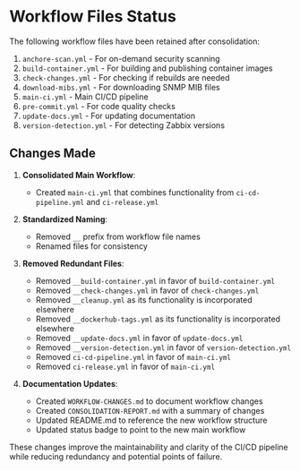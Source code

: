 # Workflow Files Status

The following workflow files have been retained after consolidation:

1. `anchore-scan.yml` - For on-demand security scanning
2. `build-container.yml` - For building and publishing container images
3. `check-changes.yml` - For checking if rebuilds are needed
4. `download-mibs.yml` - For downloading SNMP MIB files
5. `main-ci.yml` - Main CI/CD pipeline
6. `pre-commit.yml` - For code quality checks
7. `update-docs.yml` - For updating documentation
8. `version-detection.yml` - For detecting Zabbix versions

## Changes Made

1. **Consolidated Main Workflow**:
   - Created `main-ci.yml` that combines functionality from `ci-cd-pipeline.yml` and `ci-release.yml`

2. **Standardized Naming**:
   - Removed `__` prefix from workflow file names
   - Renamed files for consistency

3. **Removed Redundant Files**:
   - Removed `__build-container.yml` in favor of `build-container.yml`
   - Removed `__check-changes.yml` in favor of `check-changes.yml`
   - Removed `__cleanup.yml` as its functionality is incorporated elsewhere
   - Removed `__dockerhub-tags.yml` as its functionality is incorporated elsewhere
   - Removed `__update-docs.yml` in favor of `update-docs.yml`
   - Removed `__version-detection.yml` in favor of `version-detection.yml`
   - Removed `ci-cd-pipeline.yml` in favor of `main-ci.yml`
   - Removed `ci-release.yml` in favor of `main-ci.yml`

4. **Documentation Updates**:
   - Created `WORKFLOW-CHANGES.md` to document workflow changes
   - Created `CONSOLIDATION-REPORT.md` with a summary of changes
   - Updated README.md to reference the new workflow structure
   - Updated status badge to point to the new main workflow

These changes improve the maintainability and clarity of the CI/CD pipeline while reducing redundancy and potential points of failure.
